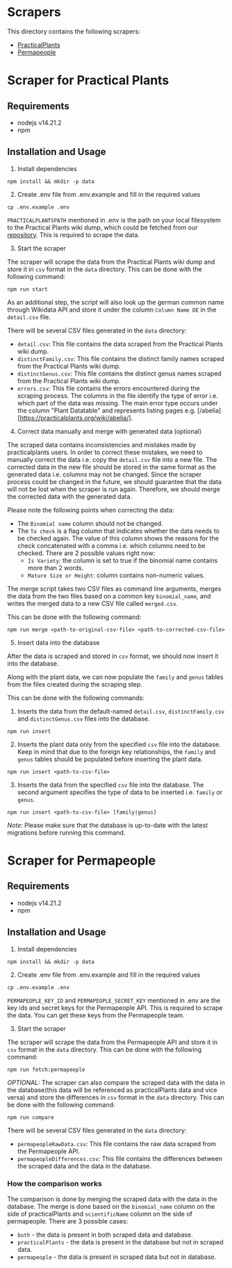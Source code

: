 # Scrapers

This directory contains the following scrapers:

- [PracticalPlants](#scraper-for-practical-plants)
- [Permapeople](#scraper-for-permapeople)

# Scraper for Practical Plants

## Requirements

- nodejs v14.21.2
- npm

## Installation and Usage

1. Install dependencies

```shell
npm install && mkdir -p data
```

2. Create .env file from .env.example and fill in the required values

```shell
cp .env.example .env
```

`PRACTICALPLANTSPATH` mentioned in .env is the path on your local filesystem to the Practical Plants wiki dump, which could be fetched from our [repository](https://github.com/ElektraInitiative/practicalplants). This is required to scrape the data.

3. Start the scraper

The scraper will scrape the data from the Practical Plants wiki dump and store it in `csv` format in the `data` directory. This can be done with the following command:

```shell
npm run start
```

As an additional step, the script will also look up the german common name through Wikidata API and store it under the column `Column Name DE` in the `detail.csv` file.

There will be several CSV files generated in the `data` directory:

- `detail.csv`: This file contains the data scraped from the Practical Plants wiki dump.
- `distinctFamily.csv`: This file contains the distinct family names scraped from the Practical Plants wiki dump.
- `distinctGenus.csv`: This file contains the distinct genus names scraped from the Practical Plants wiki dump.
- `errors.csv`: This file contains the errors encountered during the scraping process. The columns in the file identify the type of error i.e. which part of the data was missing. The main error type occurs under the column "Plant Datatable" and represents listing pages e.g. [/abelia][https://practicalplants.org/wiki/abelia/].

4. Correct data manually and merge with generated data (optional)

The scraped data contains inconsistencies and mistakes made by practicalplants users. In order to correct these mistakes, we need to manually correct the data i.e. copy the `detail.csv` file into a new file. The corrected data in the new file should be stored in the same format as the generated data i.e. columns may not be changed. Since the scraper process could be changed in the future, we should guarantee that the data will not be lost when the scraper is run again. Therefore, we should merge the corrected data with the generated data.

Please note the following points when correcting the data:

- The `Binomial name` column should not be changed.
- The `To check` is a flag column that indicates whether the data needs to be checked again. The value of this column shows the reasons for the check concatenated with a comma i.e. which columns need to be checked. There are 2 possible values right now:
  - `Is Variety`: the column is set to true if the binomial name contains more than 2 words.
  - `Mature Size or Height`: column contains non-numeric values.

The merge script takes two CSV files as command line arguments, merges the data from the two files based on a common key `binomial_name`, and writes the merged data to a new CSV file called `merged.csv`.

This can be done with the following command:

```shell
npm run merge <path-to-original-csv-file> <path-to-corrected-csv-file>
```

5. Insert data into the database

After the data is scraped and stored in `csv` format, we should now insert it into the database.

Along with the plant data, we can now populate the `family` and `genus` tables from the files created during the scraping step.

This can be done with the following commands:

1. Inserts the data from the default-named `detail.csv`, `distinctFamily.csv` and `distinctGenus.csv` files into the
   database.

```shell
npm run insert
```

2. Inserts the plant data only from the specified `csv` file into the database. Keep in mind that due to the foreign key relationships, the `family` and `genus` tables should be populated before inserting the plant data.

```shell
npm run insert <path-to-csv-file>
```

3. Inserts the data from the specified `csv` file into the database. The second argument specifies the type of data to be inserted i.e. `family` or `genus`.

```shell
npm run insert <path-to-csv-file> [family|genus]
```

_Note:_ Please make sure that the database is up-to-date with the latest migrations before running this command.

# Scraper for Permapeople

## Requirements

- nodejs v14.21.2
- npm

## Installation and Usage

1. Install dependencies

```shell
npm install && mkdir -p data
```

2. Create .env file from .env.example and fill in the required values

```shell
cp .env.example .env
```

`PERMAPEOPLE_KEY_ID` and `PERMAPEOPLE_SECRET_KEY` mentioned in .env are the key ids and secret keys for the Permapeople API.
This is required to scrape the data.
You can get these keys from the Permapeople team.

3. Start the scraper

The scraper will scrape the data from the Permapeople API and store it in `csv` format in the `data` directory. This can be done with the following command:

```shell
npm run fetch:permapeople
```

_OPTIONAL:_
The scraper can also compare the scraped data with the data in the database(this data will be referenced as practicalPlants data and vice versa) and store the differences in `csv` format in the `data` directory.
This can be done with the following command:

```shell
npm run compare
```

There will be several CSV files generated in the `data` directory:

- `permapeopleRawData.csv`: This file contains the raw data scraped from the Permapeople API.
- `permapeopleDifferences.csv`: This file contains the differences between the scraped data and the data in the database.

### How the comparison works

The comparison is done by merging the scraped data with the data in the database.
The merge is done based on the `binomial_name` column on the side of practicalPlants and `scientificName` column on the side of permapeople.
There are 3 possible cases:

- `both` - the data is present in both scraped data and database.
- `practicalPlants` - the data is present in the database but not in scraped data.
- `permapeople` - the data is present in scraped data but not in database.
